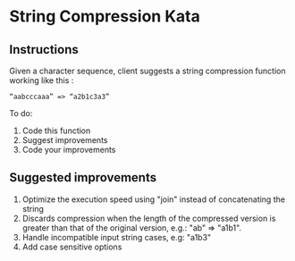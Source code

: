 # String Compression Kata

## Instructions
Given a character sequence, client suggests a string compression function working like this :
```
“aabcccaaa” => “a2b1c3a3”
```

To do:
1. Code this function
2. Suggest improvements
3. Code your improvements

## Suggested improvements
1. Optimize the execution speed using "join" instead of concatenating the string
2. Discards compression when the length of the compressed version is greater than that of the original version, e.g.: "ab" => "a1b1".
3. Handle incompatible input string cases, e.g: "a1b3"
4. Add case sensitive options

